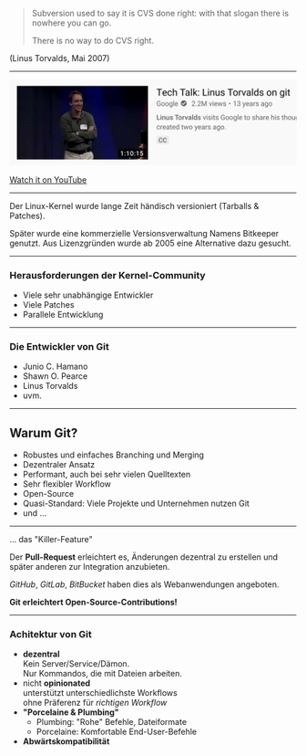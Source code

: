 
> Subversion used to say it is CVS done right:
> with that slogan there is nowhere you can go.
>
> There is no way to do CVS right.

(Linus Torvalds, Mai 2007)


---


![Torvalds Git Talk](torvalds-tech-talk-on-git.png)

[Watch it on YouTube](https://www.youtube.com/watch?v=4XpnKHJAok8)


---


Der Linux-Kernel wurde lange Zeit händisch versioniert (Tarballs & Patches).

Später wurde eine kommerzielle Versionsverwaltung Namens Bitkeeper genutzt.
Aus Lizenzgründen wurde ab 2005 eine Alternative dazu gesucht.


---

### Herausforderungen der Kernel-Community

 * Viele sehr unabhängige Entwickler
 * Viele Patches
 * Parallele Entwicklung


---

### Die Entwickler von Git

 * Junio C. Hamano
 * Shawn O. Pearce
 * Linus Torvalds
 * uvm.


---


## Warum Git?

  * Robustes und einfaches Branching und Merging
  * Dezentraler Ansatz
  * Performant, auch bei sehr vielen Quelltexten
  * Sehr flexibler Workflow
  * Open-Source
  * Quasi-Standard: Viele Projekte und Unternehmen nutzen Git
  * und ...


---


... das "Killer-Feature"

Der **Pull-Request**
erleichtert es, Änderungen dezentral zu erstellen und
später anderen zur Integration anzubieten.

*GitHub*, *GitLab*, *BitBucket* haben dies als Webanwendungen angeboten.

**Git erleichtert Open-Source-Contributions!**


---


### Achitektur von Git

 * **dezentral** \
   Kein Server/Service/Dämon. \
   Nur Kommandos, die mit Dateien arbeiten.
 * nicht **opinionated** \
   unterstützt unterschiedlichste Workflows \
   ohne Präferenz für *richtigen Workflow*
 * **"Porcelaine & Plumbing"**
   - Plumbing: "Rohe" Befehle, Dateiformate
   - Porcelaine: Komfortable End-User-Befehle
 * **Abwärtskompatibilität**